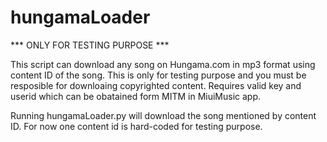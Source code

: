 # hungamaLoader
*** ONLY FOR TESTING PURPOSE ***

This script can download any song on Hungama.com in mp3 format using content ID of the song.
This is only for testing purpose and you must be resposible for downloaing copyrighted content.
Requires valid key and userid which can be obatained form MITM in MiuiMusic app.

Running hungamaLoader.py will download the song mentioned by content ID. For now one content id is hard-coded for testing purpose.
